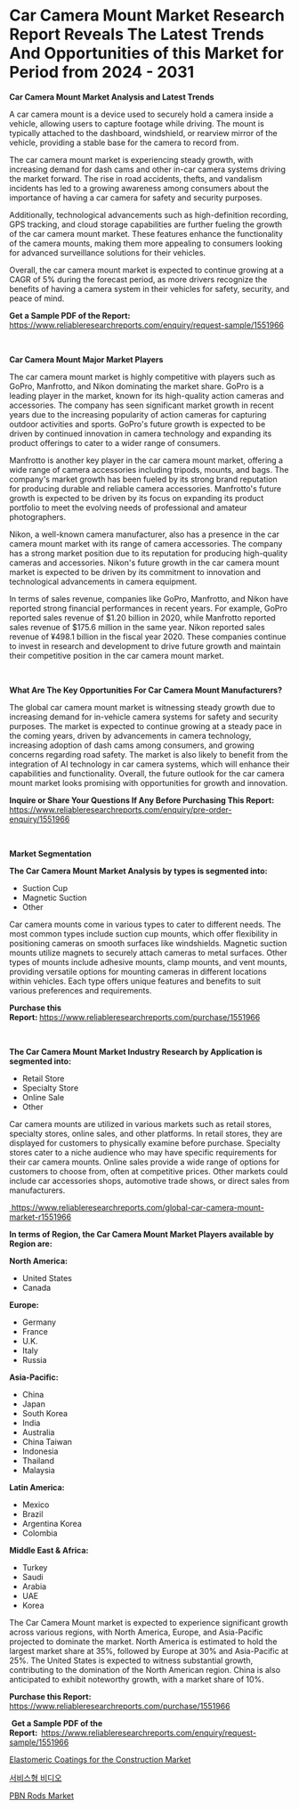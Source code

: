 <p><h1>Car Camera Mount Market Research Report Reveals The Latest Trends And Opportunities of this Market for Period from 2024 - 2031</h1></p><p><strong>Car Camera Mount Market Analysis and Latest Trends</strong></p>
<p><p>A car camera mount is a device used to securely hold a camera inside a vehicle, allowing users to capture footage while driving. The mount is typically attached to the dashboard, windshield, or rearview mirror of the vehicle, providing a stable base for the camera to record from.</p><p>The car camera mount market is experiencing steady growth, with increasing demand for dash cams and other in-car camera systems driving the market forward. The rise in road accidents, thefts, and vandalism incidents has led to a growing awareness among consumers about the importance of having a car camera for safety and security purposes.</p><p>Additionally, technological advancements such as high-definition recording, GPS tracking, and cloud storage capabilities are further fueling the growth of the car camera mount market. These features enhance the functionality of the camera mounts, making them more appealing to consumers looking for advanced surveillance solutions for their vehicles.</p><p>Overall, the car camera mount market is expected to continue growing at a CAGR of 5% during the forecast period, as more drivers recognize the benefits of having a camera system in their vehicles for safety, security, and peace of mind.</p></p>
<p><strong>Get a Sample PDF of the Report:&nbsp;</strong> <a href="https://www.reliableresearchreports.com/enquiry/request-sample/1551966">https://www.reliableresearchreports.com/enquiry/request-sample/1551966</a></p>
<p>&nbsp;</p>
<p><strong>Car Camera Mount Major Market Players</strong></p>
<p><p>The car camera mount market is highly competitive with players such as GoPro, Manfrotto, and Nikon dominating the market share. GoPro is a leading player in the market, known for its high-quality action cameras and accessories. The company has seen significant market growth in recent years due to the increasing popularity of action cameras for capturing outdoor activities and sports. GoPro's future growth is expected to be driven by continued innovation in camera technology and expanding its product offerings to cater to a wider range of consumers.</p><p>Manfrotto is another key player in the car camera mount market, offering a wide range of camera accessories including tripods, mounts, and bags. The company's market growth has been fueled by its strong brand reputation for producing durable and reliable camera accessories. Manfrotto's future growth is expected to be driven by its focus on expanding its product portfolio to meet the evolving needs of professional and amateur photographers.</p><p>Nikon, a well-known camera manufacturer, also has a presence in the car camera mount market with its range of camera accessories. The company has a strong market position due to its reputation for producing high-quality cameras and accessories. Nikon's future growth in the car camera mount market is expected to be driven by its commitment to innovation and technological advancements in camera equipment.</p><p>In terms of sales revenue, companies like GoPro, Manfrotto, and Nikon have reported strong financial performances in recent years. For example, GoPro reported sales revenue of $1.20 billion in 2020, while Manfrotto reported sales revenue of $175.6 million in the same year. Nikon reported sales revenue of ¥498.1 billion in the fiscal year 2020. These companies continue to invest in research and development to drive future growth and maintain their competitive position in the car camera mount market.</p></p>
<p>&nbsp;</p>
<p><strong>What Are The Key Opportunities For Car Camera Mount Manufacturers?</strong></p>
<p><p>The global car camera mount market is witnessing steady growth due to increasing demand for in-vehicle camera systems for safety and security purposes. The market is expected to continue growing at a steady pace in the coming years, driven by advancements in camera technology, increasing adoption of dash cams among consumers, and growing concerns regarding road safety. The market is also likely to benefit from the integration of AI technology in car camera systems, which will enhance their capabilities and functionality. Overall, the future outlook for the car camera mount market looks promising with opportunities for growth and innovation.</p></p>
<p><strong>Inquire or Share Your Questions If Any Before Purchasing This Report:</strong> <a href="https://www.reliableresearchreports.com/enquiry/pre-order-enquiry/1551966">https://www.reliableresearchreports.com/enquiry/pre-order-enquiry/1551966</a></p>
<p>&nbsp;</p>
<p><strong>Market Segmentation</strong></p>
<p><strong>The Car Camera Mount Market Analysis by types is segmented into:</strong></p>
<p><ul><li>Suction Cup</li><li>Magnetic Suction</li><li>Other</li></ul></p>
<p><p>Car camera mounts come in various types to cater to different needs. The most common types include suction cup mounts, which offer flexibility in positioning cameras on smooth surfaces like windshields. Magnetic suction mounts utilize magnets to securely attach cameras to metal surfaces. Other types of mounts include adhesive mounts, clamp mounts, and vent mounts, providing versatile options for mounting cameras in different locations within vehicles. Each type offers unique features and benefits to suit various preferences and requirements.</p></p>
<p><strong>Purchase this Report:&nbsp;</strong><a href="https://www.reliableresearchreports.com/purchase/1551966">https://www.reliableresearchreports.com/purchase/1551966</a></p>
<p>&nbsp;</p>
<p><strong>The Car Camera Mount Market Industry Research by Application is segmented into:</strong></p>
<p><ul><li>Retail Store</li><li>Specialty Store</li><li>Online Sale</li><li>Other</li></ul></p>
<p><p>Car camera mounts are utilized in various markets such as retail stores, specialty stores, online sales, and other platforms. In retail stores, they are displayed for customers to physically examine before purchase. Specialty stores cater to a niche audience who may have specific requirements for their car camera mounts. Online sales provide a wide range of options for customers to choose from, often at competitive prices. Other markets could include car accessories shops, automotive trade shows, or direct sales from manufacturers.</p></p>
<p><a href="https://www.reliableresearchreports.com/global-car-camera-mount-market-r1551966">&nbsp;https://www.reliableresearchreports.com/global-car-camera-mount-market-r1551966</a></p>
<p><strong>In terms of Region, the Car Camera Mount Market Players available by Region are:</strong></p>
<p>
    <p> <strong> North America: </strong>
        <ul>
            <li>United States</li>
            <li>Canada</li>
        </ul>
        </p> 
    <p> <strong> Europe: </strong>
        <ul>
            <li>Germany</li>
            <li>France</li>
            <li>U.K.</li>
            <li>Italy</li>
            <li>Russia</li>
        </ul>
        </p> 
    <p> <strong> Asia-Pacific: </strong>
        <ul>
            <li>China</li>
            <li>Japan</li>
            <li>South Korea</li>
            <li>India</li>
            <li>Australia</li>
            <li>China Taiwan</li>
            <li>Indonesia</li>
            <li>Thailand</li>
            <li>Malaysia</li>
        </ul>
        </p> 
    <p> <strong> Latin America: </strong>
        <ul>
            <li>Mexico</li>
            <li>Brazil</li>
            <li>Argentina Korea</li>
            <li>Colombia</li>
        </ul>
        </p> 
    <p> <strong> Middle East & Africa: </strong>
        <ul>
            <li>Turkey</li>
            <li>Saudi</li>
            <li>Arabia</li>
            <li>UAE</li>
            <li>Korea</li>
        </ul>
    </p>
    </p>
<p><p>The Car Camera Mount market is expected to experience significant growth across various regions, with North America, Europe, and Asia-Pacific projected to dominate the market. North America is estimated to hold the largest market share at 35%, followed by Europe at 30% and Asia-Pacific at 25%. The United States is expected to witness substantial growth, contributing to the domination of the North American region. China is also anticipated to exhibit noteworthy growth, with a market share of 10%.</p></p>
<p><strong>Purchase this Report: </strong><a href="https://www.reliableresearchreports.com/purchase/1551966">https://www.reliableresearchreports.com/purchase/1551966</a></p>
<p>&nbsp;<strong>Get a Sample PDF of the Report:&nbsp;&nbsp;</strong><a href="https://www.reliableresearchreports.com/enquiry/request-sample/1551966">https://www.reliableresearchreports.com/enquiry/request-sample/1551966</a></p>
<p><strong></strong></p>
<p><p><a href="https://github.com/shotows/Market-Research-Report-List-3/blob/main/elastomeric-coatings-for-the-construction-market.md">Elastomeric Coatings for the Construction Market</a></p><p><a href="https://github.com/amuji413411/Market-Research-Report-List-1/blob/main/8095329147198.md">서비스형 비디오</a></p><p><a href="https://github.com/Sinjinluong3e0awx2m195k76/Market-Research-Report-List-3/blob/main/pbn-rods-market.md">PBN Rods Market</a></p></p>